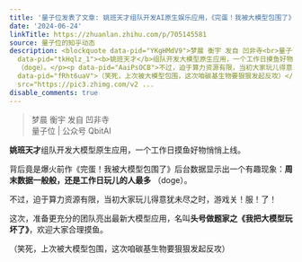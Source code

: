 ```yaml
---
title: '量子位发表了文章: 姚班天才组队开发AI原生娱乐应用，《完蛋！我被大模型包围了》续作，工作日摸鱼有的我玩了'
date: '2024-06-24'
linkTitle: https://zhuanlan.zhihu.com/p/705145581
source: 量子位的知乎动态
description: <blockquote data-pid="YKgHMdV9">梦晨 衡宇 发自 凹非寺<br>量子位 | 公众号 QbitAI</blockquote><p
  data-pid="tkHqlz_1"><b>姚班天才</b>组队开发大模型原生应用，一个工作日摸鱼好物悄悄上线。</p><p data-pid="leULXpF-">背后竟是爆火前作《完蛋！我被大模型包围了》后台数据显示出一个有趣现象：<b>周末数据一般般，还是工作日玩儿的人最多</b>
  （doge）。</p><p data-pid="AaiPsOCB">不过，迫于算力资源有限，当初大家玩儿得意犹未尽之时，游戏关！服！了！</p><p data-pid="RKQQWGnu">这次，准备更充分的团队亮出最新大模型应用，名叫<b>头号做题家之《我把大模型玩坏了》</b>，欢迎大家合理摸鱼。</p><p
  data-pid="fRht6uaV">（笑死，上次被大模型包围，这次咱碳基生物要狠狠发起反攻）</p><figure data-size="normal"><img
  src="https://pic3.zhimg.com/v2 ...
disable_comments: true
---
```

<blockquote data-pid="YKgHMdV9">梦晨 衡宇 发自 凹非寺<br>量子位 | 公众号 QbitAI</blockquote><p data-pid="tkHqlz_1"><b>姚班天才</b>组队开发大模型原生应用，一个工作日摸鱼好物悄悄上线。</p><p data-pid="leULXpF-">背后竟是爆火前作《完蛋！我被大模型包围了》后台数据显示出一个有趣现象：<b>周末数据一般般，还是工作日玩儿的人最多</b> （doge）。</p><p data-pid="AaiPsOCB">不过，迫于算力资源有限，当初大家玩儿得意犹未尽之时，游戏关！服！了！</p><p data-pid="RKQQWGnu">这次，准备更充分的团队亮出最新大模型应用，名叫<b>头号做题家之《我把大模型玩坏了》</b>，欢迎大家合理摸鱼。</p><p data-pid="fRht6uaV">（笑死，上次被大模型包围，这次咱碳基生物要狠狠发起反攻）</p><figure data-size="normal"><img src="https://pic3.zhimg.com/v2 ...